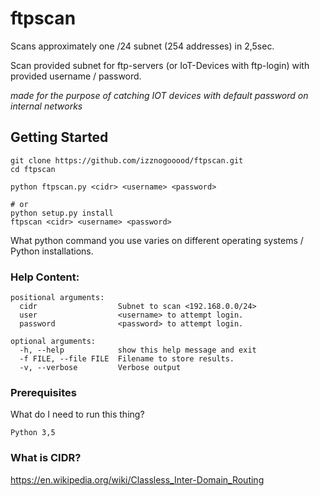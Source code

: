   
# ftpscan

Scans approximately one /24 subnet (254 addresses) in 2,5sec.

Scan provided subnet for ftp-servers (or IoT-Devices with ftp-login) with provided 
username / password.  

*made for the purpose of catching IOT devices with default password on internal networks*

## Getting Started

```
git clone https://github.com/izznogooood/ftpscan.git
cd ftpscan

python ftpscan.py <cidr> <username> <password>

# or
python setup.py install
ftpscan <cidr> <username> <password>

```

What python command you use varies on different operating systems / Python installations.

### Help Content:

```
positional arguments:
  cidr                  Subnet to scan <192.168.0.0/24>
  user                  <username> to attempt login.
  password              <password> to attempt login.

optional arguments:
  -h, --help            show this help message and exit
  -f FILE, --file FILE  Filename to store results.
  -v, --verbose         Verbose output
```

### Prerequisites

What do I need to run this thing?

```
Python 3,5
```

### What is CIDR?

https://en.wikipedia.org/wiki/Classless_Inter-Domain_Routing